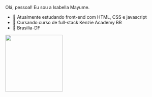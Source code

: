 Olá, pessoal! Eu sou a Isabella Mayume.
- 🔭 Atualmente estudando front-end com HTML, CSS e javascript
- 🌱 Cursando curso de full-stack Kenzie Academy BR
- 👯 Brasilia-DF

 <div>
  <a href="https://github.com/isabellaMayume6">
  <img height="180em" src="https://github-readme-stats.vercel.app/api?username=isabellaMayume6&show_icons=true&theme=dark&include_all_commits=true&count_private=true"/>
</div>

